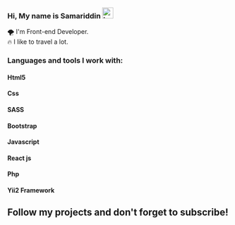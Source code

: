 ### Hi, My name is Samariddin <img src="https://camo.githubusercontent.com/0c732027af8a28d138e3698181f7be7c9b97d443b4beb9c7ce8ec4cffc6b4767/68747470733a2f2f6d656469612e67697068792e636f6d2f6d656469612f6876524a434c467a6361737252346961377a2f67697068792e676966" width="25px" alt="hello">

🌪 I'm Front-end Developer. <br/>
🔥 I like to travel a lot.

### Languages and tools I work with:

<h4>Html5</h4>
<h4>Css</h4>
<h4>SASS</h4>
<h4>Bootstrap</h4>
<h4>Javascript</h4>
<h4>React js</h4>
<h4>Php</h4>
<h4>Yii2 Framework</h4>

<h2>Follow my projects and don't forget to subscribe!</h2>
